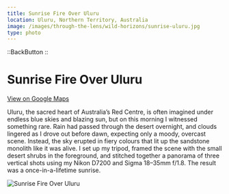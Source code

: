```yaml
---
title: Sunrise Fire Over Uluru
location: Uluru, Northern Territory, Australia
image: /images/through-the-lens/wild-horizons/sunrise-uluru.jpg
type: photo
---
```


::BackButton
::

# Sunrise Fire Over Uluru

<a href="https://www.google.com/maps/search/?api=1&query=Uluru,+Northern+Territory,+Australia" target="_blank" rel="noopener noreferrer">View on Google Maps</a>

Uluru, the sacred heart of Australia’s Red Centre, is often imagined under endless blue skies and blazing sun, but on this morning I witnessed something rare. Rain had passed through the desert overnight, and clouds lingered as I drove out before dawn, expecting only a moody, overcast scene. Instead, the sky erupted in fiery colours that lit up the sandstone monolith like it was alive. I set up my tripod, framed the scene with the small desert shrubs in the foreground, and stitched together a panorama of three vertical shots using my Nikon D7200 and Sigma 18–35mm f/1.8. The result was a once-in-a-lifetime sunrise.

![Sunrise Fire Over Uluru](/images/through-the-lens/wild-horizons/sunrise-uluru.jpg)

<div class="mb-8"></div>
